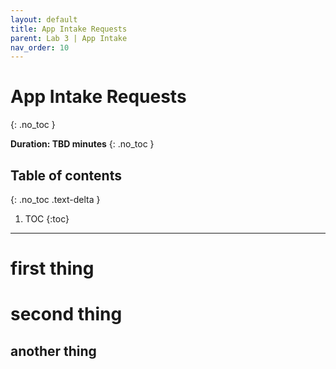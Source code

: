 ```yaml
---
layout: default
title: App Intake Requests
parent: Lab 3 | App Intake
nav_order: 10
---
```


# App Intake Requests
{: .no_toc }

**Duration: TBD minutes**
{: .no_toc }

## Table of contents
{: .no_toc .text-delta }

1. TOC
{:toc}

---

# first thing

# second thing

## another thing